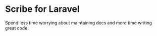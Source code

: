 # Scribe for Laravel

Spend less time worrying about maintaining docs and more time writing great code.
